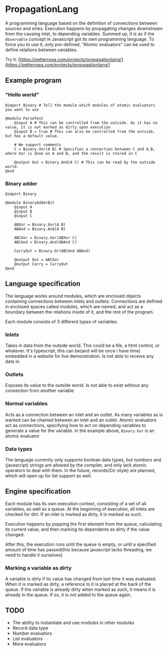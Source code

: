 # PropagationLang

A programming language based on the definition of connections between sources and sinks. Execution happens by propagating changes downstream from the causing inlet, to depending variables. Summed up, it is as if the `Observable` concept in Javascript got its own programming language. To force you to use it, only pre-defined, "Atomic evaluators" can be used to define relations between variables.

Try it: [https://petterroea.com/projects/propagationlang/](https://petterroea.com/projects/propagationlang/)

## Example program

### "Hello world"
```
@import Binary # Tell the module which modules of atomic evaluators you want to use

@module ParseTest
	@input A # This can be controlled from the outside. As it has no value, it is not marked as dirty upon execution
	@input B = true # This can also be controlled from the outside, but has a default value.

	# We support comments
	C = Binary.Xor(A B) # Specifies a connection between C and A,B, where Xor is done on A and B, and the result is stored in C

	@output Out = Binary.And(A C) # This can be read by the outside world.
@end
```
### Binary adder

```
@import Binary

@module BinaryAdderBit
	@input A
	@input B 
	@input C

	ABXor = Binary.Xor(A B)
	ABAnd = Binary.And(A B)

	ABCXor = Binary.Xor(ABXor C)
	ABCAnd = Binary.And(ABAnd C)

	CarryOut = Binary.Or(ABCAnd ABAnd)

	@output Out = ABCXor
	@output Carry = CarryOut
@end
```

## Language specification

The language works around modules, which are enclosed objects containing connections between inlets and outlets. Connections are defined in enclosed spaces called modules, which are named, and act as a boundary between the relations inside of it, and the rest of the program.

Each module consists of 3 different types of variables:

### Inlets

Takes in data from the outside world. This could be a file, a html control, or whatever. It's typescript, this can be(and will be once i have time) embedded in a website for live demonstration. Is not able to receive any data in.

### Outlets

Exposes its value to the outside world. Is not able to exist without any connection from another variable

### Normal variables

Acts as a connection between an inlet and an outlet. As many variables as is wanted can be chained between an inlet and an outlet. Atomic evaluators act as connections, specifying how to act on depending variables to generate a value for the variable. In the example above, `Binary.Xor` is an atomic evaluator

### Data types

The language currently only supports boolean data types, but numbers and (javascript) strings are allowed by the compiler, and only lack atomic operators to deal with them. In the future, records(Oz-style) are planned, which will open up for list support as well.

## Engine specification

Each module has its own execution context, consisting of a set of all variables, as well as a queue. At the beginning of execution, all inlets are checked for dirt. If an inlet is marked as dirty, it is marked as such. 

Execution happens by popping the first element from the queue, calculating its current value, and then marking its dependents as dirty if the value changed.

After this, the execution runs until the queue is empty, or until a specified amount of time has passed(this because javascript lacks threading, we need to handle it ourselves)

### Marking a variable as dirty

A variable is dirty if its value has changed from last time it was evaluated. When it is marked as dirty, a reference to it is placed at the back of the queue. If the vairable is already dirty when marked as such, it means it is already in the queue. If so, it is not added to the queue again.

## TODO

 * The ability to instantiate and use modules in other modules
 * Record data type
 * Number evaluators
 * List evaluators
 * More evaluators